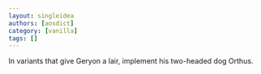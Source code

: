 ```yaml
---
layout: singleidea
authors: [aosdict]
category: [vanilla]
tags: []
---
```

In variants that give Geryon a lair, implement his two-headed dog Orthus.
